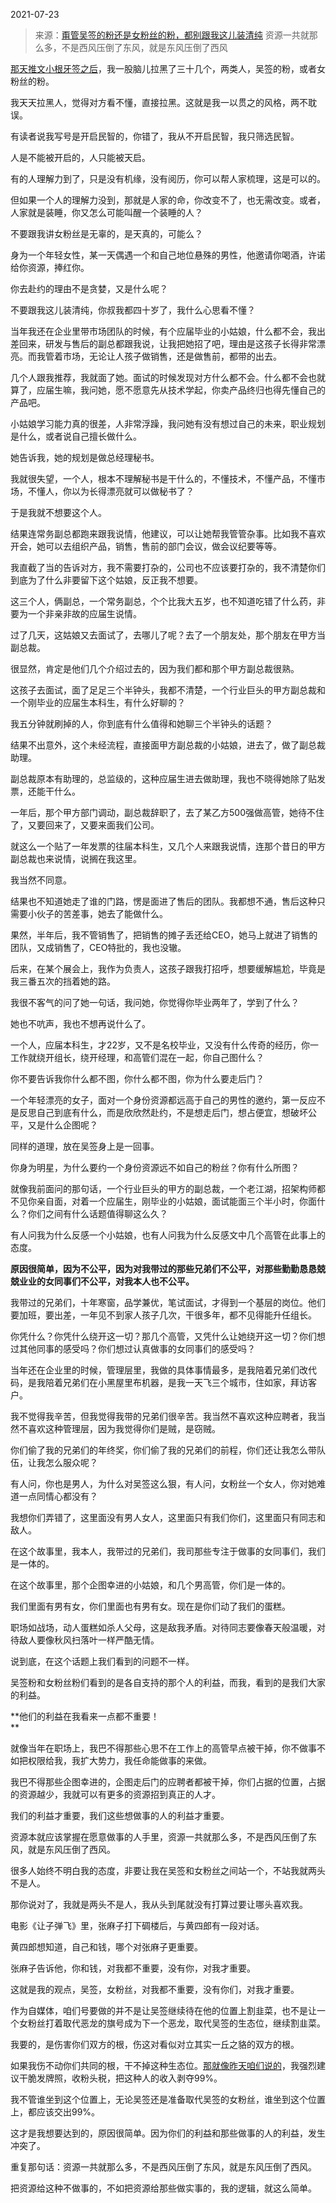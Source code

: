 2021-07-23

> 来源：[甭管吴签的粉还是女粉丝的粉，都别跟我这儿装清纯](http://mp.weixin.qq.com/s?__biz=MzU0MjYwNDU2Mw==&mid=2247500134&idx=1&sn=73c3f6388c693336335257fda00ab21a&chksm=fb1aad1acc6d240cb8c92347922e22e081723b39a7f3c056920cdb2906da2cfb00e96ad6b0a2&scene=27#wechat_redirect)
> 资源一共就那么多，不是西风压倒了东风，就是东风压倒了西风

[那天推文小根牙签之后](https://mp.weixin.qq.com/s?__biz=MzU0MjYwNDU2Mw==&mid=2247500116&idx=2&sn=c98161993cc58af3bdf4f99ae5cfe01e&chksm=fb1aad28cc6d243e8c042b8b1a4421dfd954005cbe628ad27363b3b677cd082f506691ed85bf&token=2082670114&lang=zh_CN&scene=21#wechat_redirect)，我一股脑儿拉黑了三十几个，两类人，吴签的粉，或者女粉丝的粉。  

  

我天天拉黑人，觉得对方看不懂，直接拉黑。这就是我一以贯之的风格，两不耽误。

  

有读者说我写号是开启民智的，你错了，我从不开启民智，我只筛选民智。  

  

人是不能被开启的，人只能被天启。  

  

有的人理解力到了，只是没有机缘，没有阅历，你可以帮人家梳理，这是可以的。

  

但如果一个人的理解力没到，那就是人家的命，你改变不了，也无需改变。或者，人家就是装睡，你又怎么可能叫醒一个装睡的人？

  

不要跟我讲女粉丝是无辜的，是天真的，可能么？  

  

身为一个年轻女性，某一天偶遇一个和自己地位悬殊的男性，他邀请你喝酒，许诺给你资源，捧红你。  

  

你去赴约的理由不是贪婪，又是什么呢？

  

不要跟我这儿装清纯，你叔我都四十岁了，我什么心思看不懂？  

  

当年我还在企业里带市场团队的时候，有个应届毕业的小姑娘，什么都不会，我出差回来，研发与售后的副总都跟我说，让我把她招了吧，理由是这孩子长得非常漂亮。而我管着市场，无论让人孩子做销售，还是做售前，都带的出去。

  

几个人跟我推荐，我就面了她。面试的时候发现对方什么都不会。什么都不会也就算了，应届生嘛，我问她，愿不愿意先从技术学起，你卖产品终归也得先懂自己的产品吧。

  

小姑娘学习能力真的很差，人非常浮躁，我问她有没有想过自己的未来，职业规划是什么，或者说自己擅长做什么。

  

她告诉我，她的规划是做总经理秘书。

  

我就很失望，一个人，根本不理解秘书是干什么的，不懂技术，不懂产品，不懂市场，不懂人，你以为长得漂亮就可以做秘书了？  

  

于是我就不想要这个人。

  

结果连常务副总都跑来跟我说情，他建议，可以让她帮我管管杂事。比如我不喜欢开会，她可以去组织产品，销售，售前的部门会议，做会议纪要等等。  

  

我直截了当的告诉对方，我不需要打杂的，公司也不应该要打杂的，我不清楚你们到底为了什么非要留下这个姑娘，反正我不想要。

  

这三个人，俩副总，一个常务副总，个个比我大五岁，也不知道吃错了什么药，非要为一个非亲非故的应届生说情。  

  

过了几天，这姑娘又去面试了，去哪儿了呢？去了一个朋友处，那个朋友在甲方当副总裁。  

  

很显然，肯定是他们几个介绍过去的，因为我们都和那个甲方副总裁很熟。  

  

这孩子去面试，面了足足三个半钟头，我都不清楚，一个行业巨头的甲方副总裁和一个刚毕业的应届生本科生，有什么好聊的？

  

我五分钟就刷掉的人，你到底有什么值得和她聊三个半钟头的话题？

  

结果不出意外，这个未经流程，直接面甲方副总裁的小姑娘，进去了，做了副总裁助理。  

  

副总裁原本有助理的，总监级的，这种应届生进去做助理，我也不晓得她除了贴发票，还能干什么。

  

一年后，那个甲方部门调动，副总裁辞职了，去了某乙方500强做高管，她待不住了，又要回来了，又要来面我们公司。

  

就这么一个贴了一年发票的往届本科生，又几个人来跟我说情，连那个昔日的甲方副总裁也来说情，说搁在我这里。  

  

我当然不同意。

  

结果也不知道她走了谁的门路，愣是面进了售后的团队。我都想不通，售后这种只需要小伙子的苦差事，她去了能做什么。  

  

果然，半年后，我不管销售了，把销售的摊子丢还给CEO，她马上就进了销售的团队，又成销售了，CEO特批的，我也没辙。

  

后来，在某个展会上，我作为负责人，这孩子跟我打招呼，想要缓解尴尬，毕竟是我三番五次的挡着她的路。  

  

我很不客气的问了她一句话，我问她，你觉得你毕业两年了，学到了什么？  

  

她也不吭声，我也不想再说什么了。  

  

一个人，应届本科生，才22岁，又不是名校毕业，又没有什么传奇的经历，你一工作就绕开组长，绕开经理，和高管们混在一起，你自己图什么？  

  

你不要告诉我你什么都不图，你什么都不图，你为什么要走后门？  

  

一个年轻漂亮的女子，面对一个身份资源都远高于自己的男性的邀约，第一反应不是反思自己到底有什么，而是欣欣然赴约，不是想走后门，想占便宜，想破坏公平，又是什么企图呢？  

  

同样的道理，放在吴签身上是一回事。  

  

你身为明星，为什么要约一个身份资源远不如自己的粉丝？你有什么所图？

  

就像我前面问的那句话，一个行业巨头的甲方的副总裁，一个老江湖，招架构师都不见你亲自面，对着一个应届生，刚毕业的小姑娘，面试能面三个半小时，你面什么？你们之间有什么话题值得聊这么久？

  

有人问我为什么反感一个小姑娘，也有人问我为什么反感文中几个高管在此事上的态度。

  

 **原因很简单，因为不公平，因为对我带过的那些兄弟们不公平，对那些勤勤恳恳兢兢业业的女同事们不公平，对我本人也不公平。**

  

我带过的兄弟们，十年寒窗，品学兼优，笔试面试，才得到一个基层的岗位。他们要加班，要出差，一年见不到家人孩子几次，干很多年，都不见得能升任组长。

  

你凭什么？你凭什么绕开这一切？那几个高管，又凭什么让她绕开这一切？你们想过其他同事的感受吗？你们想过认真做事的女同事们的感受吗？

  

当年还在企业里的时候，管理层里，我做的具体事情最多，是我陪着兄弟们改代码，是我陪着兄弟们在小黑屋里布机器，是我一天飞三个城市，住如家，拜访客户。

  

我不觉得我辛苦，但我觉得我带的兄弟们很辛苦。我当然不喜欢这种应聘者，我当然不喜欢这种管理层，因为我觉得你们是贼，是窃贼。  

  

你们偷了我的兄弟们的年终奖，你们偷了我的兄弟们的前程，你们还让我怎么带队伍，让我怎么服众呢？

  

有人问，你也是男人，为什么对吴签这么狠，有人问，女粉丝一个女人，你对她难道一点同情心都没有？  

  

我想你们弄错了，这里面没有男人女人，这里面只有我们你们，这里面只有同志和敌人。  

  

在这个故事里，我本人，我带过的兄弟们，我司那些专注于做事的女同事们，我们是一体的。

  

在这个故事里，那个企图幸进的小姑娘，和几个男高管，你们是一体的。  

  

我们里面有男有女，你们里面也有男有女。现在是你们动了我们的蛋糕。

  

职场如战场，动人蛋糕如杀人父母，这是敌我矛盾。对待同志要像春天般温暖，对待敌人要像秋风扫落叶一样严酷无情。  

  

说到底，在这个话题上我们看到的问题不一样。

  

吴签粉和女粉丝粉们看到的是各自支持的那个人的利益，而我，看到的是我们大家的利益。

  

 **他们的利益在我看来一点都不重要！  
**

  

就像当年在职场上，我巴不得那些心思不在工作上的高管早点被干掉，你不做事不如把权限给我，我扩大势力，我任命能做事的来做。  

  

我巴不得那些企图幸进的，企图走后门的应聘者都被干掉，你们占据的位置，占据的资源越少，我就可以有更多的资源招到真正的人才。

  

我们的利益才重要，我们这些想做事的人的利益才重要。  

  

资源本就应该掌握在愿意做事的人手里，资源一共就那么多，不是西风压倒了东风，就是东风压倒了西风。

  

很多人始终不明白我的态度，非要让我在吴签和女粉丝之间站一个，不站我就两头不是人。

  

那你说对了，我就是两头不是人，我从头到尾就没有打算过要让哪头喜欢我。

  

电影《让子弹飞》里，张麻子打下碉楼后，与黄四郎有一段对话。

  

黄四郎想知道，自己和钱，哪个对张麻子更重要。

  

张麻子告诉他，你和钱，对我都不重要，没有你，对我才重要。

  

这就是我的观点，吴签，女粉丝，对我都不重要，没有你们，对我才重要。

  

作为自媒体，咱们号要做的并不是让吴签继续待在他的位置上割韭菜，也不是让一个女粉丝打着取代恶龙的旗号成为下一个恶龙，取代吴签的生态位，继续割韭菜。

  

我要的，是伤害你们双方的根，伤这对看似对立其实一丘之貉的双方的根。

  

如果我伤不动你们共同的根，干不掉这种生态位。[那就像昨天咱们说的](http://mp.weixin.qq.com/s?__biz=MzU0MjYwNDU2Mw==&mid=2247500129&idx=1&sn=85534210910e283903354ea7e3840bca&chksm=fb1aad1dcc6d240ba3281b26217b6d57e282d2e1efc1b0607ba495ed2254a8321a59a4f5291e&scene=21#wechat_redirect)，我强烈建议干脆发牌照，收粉头税，把这种人的收入剥夺99%。

  

我不管谁坐到这个位置上，无论吴签还是准备取代吴签的女粉丝，谁坐到这个位置上，都应该交出99%。

  

这才是我想要达到的，原因很简单。因为你们的利益和那些做事的人的利益，发生冲突了。

  

重复那句话：资源一共就那么多，不是西风压倒了东风，就是东风压倒了西风。  

  

把资源给这种不做事的，不如把资源给那些做实事的，我的逻辑，就这么简单。

